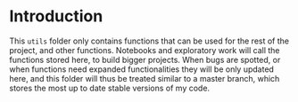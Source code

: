 # Introduction

This `utils` folder only contains functions that can be used for the rest of the project, and other functions. Notebooks and exploratory work will call the functions stored here, to build bigger projects. When bugs are spotted, or when functions need expanded functionalities they will be only updated here, and this folder will thus be treated similar to a master branch, which stores the most up to date stable versions of my code.